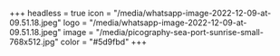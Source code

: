 +++
headless = true
icon = "/media/whatsapp-image-2022-12-09-at-09.51.18.jpeg"
logo = "/media/whatsapp-image-2022-12-09-at-09.51.18.jpeg"
image = "/media/picography-sea-port-sunrise-small-768x512.jpg"
color = "#5d9fbd"
+++
